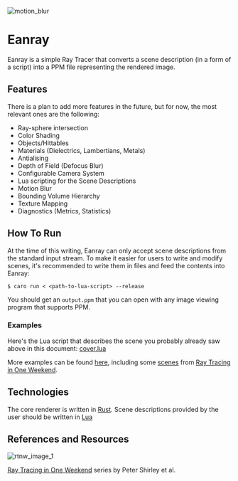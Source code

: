 ![motion_blur](https://github.com/user-attachments/assets/752fdd33-bd80-4ff2-a357-615b9b588c24)

# Eanray

Eanray is a simple Ray Tracer that converts a scene description (in a form of a script) into
a PPM file representing the rendered image.

## Features

There is a plan to add more features in the future, but for now, the most relevant ones are the following:

* Ray-sphere intersection
* Color Shading
* Objects/Hittables
* Materials (Dielectrics, Lambertians, Metals)
* Antialising
* Depth of Field (Defocus Blur)
* Configurable Camera System
* Lua scripting for the Scene Descriptions
* Motion Blur
* Bounding Volume Hierarchy
* Texture Mapping
* Diagnostics (Metrics, Statistics)

## How To Run

At the time of this writing, Eanray can only accept scene descriptions from the standard
input stream. To make it easier for users to write and modify scenes, it's recommended to
write them in files and feed the contents into Eanray:

```shell
$ caro run < <path-to-lua-script> --release
```

You should get an `output.ppm` that you can open with any image viewing program that
supports PPM.

### Examples

Here's the Lua script that describes the scene you probably already saw above in this
document: [cover.lua](examples/v0_1/cover.lua)

More examples can be found [here](examples), including some [scenes](examples/rt1w) from
[Ray Tracing in One Weekend](https://raytracing.github.io/books/RayTracingInOneWeekend.html).


## Technologies

The core renderer is written in [Rust](https://www.rust-lang.org/). Scene descriptions
provided by the user should be written in [Lua](https://www.lua.org/)

## References and Resources

![rtnw_image_1](https://github.com/user-attachments/assets/95cc6833-c36d-4dd0-a1f9-4410d9eaeda7)

[Ray Tracing in One Weekend](https://raytracing.github.io/) series by Peter Shirley et al. 



